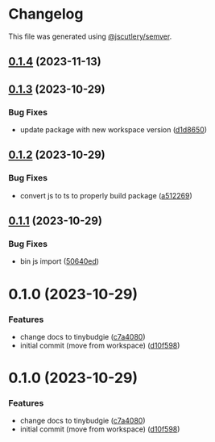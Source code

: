 # Changelog

This file was generated using [@jscutlery/semver](https://github.com/jscutlery/semver).

## [0.1.4](https://github.com/tinybudgie/packages/compare/create-workspace-0.1.3...create-workspace-0.1.4) (2023-11-13)



## [0.1.3](https://github.com/tinybudgie/packages/compare/create-workspace-0.1.2...create-workspace-0.1.3) (2023-10-29)


### Bug Fixes

* update package with new workspace version ([d1d8650](https://github.com/tinybudgie/packages/commit/d1d86503c76420437e267239b364618fd3f3f918))



## [0.1.2](https://github.com/tinybudgie/packages/compare/create-workspace-0.1.1...create-workspace-0.1.2) (2023-10-29)


### Bug Fixes

* convert js to ts to properly build package ([a512269](https://github.com/tinybudgie/packages/commit/a5122699e02721d9a14ecab6029514ec58ab8808))



## [0.1.1](https://github.com/tinybudgie/packages/compare/create-workspace-0.1.0...create-workspace-0.1.1) (2023-10-29)


### Bug Fixes

* bin js import ([50640ed](https://github.com/tinybudgie/packages/commit/50640edaf92fc6c5985d5f0151eb26ff8d5d9cda))



# 0.1.0 (2023-10-29)


### Features

* change docs to tinybudgie ([c7a4080](https://github.com/tinybudgie/packages/commit/c7a4080a0d4d57c59356ecb252167bff5fcf211e))
* initial commit (move from workspace) ([d10f598](https://github.com/tinybudgie/packages/commit/d10f598b97ecfa39244ff31ac85f4e174ecdb9ac))



# 0.1.0 (2023-10-29)


### Features

* change docs to tinybudgie ([c7a4080](https://github.com/tinybudgie/packages/commit/c7a4080a0d4d57c59356ecb252167bff5fcf211e))
* initial commit (move from workspace) ([d10f598](https://github.com/tinybudgie/packages/commit/d10f598b97ecfa39244ff31ac85f4e174ecdb9ac))
